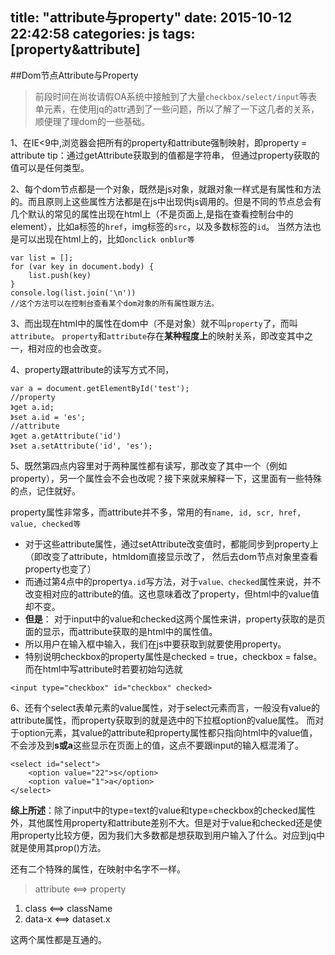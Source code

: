 title: "attribute与property"
date: 2015-10-12 22:42:58
categories: js
tags: [property&attribute]
---
##Dom节点Attribute与Property

> 前段时间在尚妆请假OA系统中接触到了大量`checkbox/select/input`等表单元素，在使用jq的attr遇到了一些问题，所以了解了一下这几者的关系，顺便理了理dom的一些基础。

1、在IE<9中,浏览器会把所有的property和attribute强制映射，即property = attribute
tip：通过getAttribute获取到的值都是字符串，
但通过property获取的值可以是任何类型。

2、每个dom节点都是一个对象，既然是js对象，就跟对象一样式是有属性和方法的。而且原则上这些属性方法都是在js中出现供js调用的。但是不同的节点总会有几个默认的常见的属性出现在html上（不是页面上,是指在查看控制台中的element），比如a标签的`href`，img标签的`src`，以及多数标签的`id`。
当然方法也是可以出现在html上的，比如`onclick onblur等`
```
var list = [];
for (var key in document.body) {
	list.push(key)
}
console.log(list.join('\n'))
//这个方法可以在控制台查看某个dom对象的所有属性跟方法。
```

3、而出现在html中的属性在dom中（不是对象）就不叫`property`了，而叫`attribute`。
`property`和`attribute`存在**某种程度上**的映射关系，即改变其中之一，相对应的也会改变。

4、property跟attribute的读写方式不同，
```
var a = document.getElementById('test');
//property
》get a.id;
》set a.id = 'es';
//attribute
》get a.getAttribute('id')
》set a.setAttribute('id', 'es');
```

5、既然第四点内容里对于两种属性都有读写，那改变了其中一个（例如property），另一个属性会不会也改呢？接下来就来解释一下，这里面有一些特殊的点，记住就好。

property属性非常多，而attribute并不多，常用的有`name, id, scr, href, value, checked等`
- 对于这些attribute属性，通过setAttribute改变值时，都能同步到property上（即改变了attribute，htmldom直接显示改了， 然后去dom节点对象里查看property也变了）
- 而通过第4点中的property`a.id`写方法，对于`value、checked`属性来说，并不改变相对应的attribute的值。这也意味着改了property，但html中的value值却不变。
- **但是**： 对于input中的value和checked这两个属性来讲，property获取的是页面的显示，而attribute获取的是html中的属性值。
- 所以用户在输入框中输入，我们在js中要获取到就要使用property。
- 特别说明checkbox的property属性是checked = true，checkbox = false。而在html中写attribute时若要初始勾选就

```
<input type="checkbox" id="checkbox" checked>
```
6、还有个select表单元素的value属性，对于select元素而言，一般没有value的attribute属性，而property获取到的就是选中的下拉框option的value属性。
而对于option元素，其value的attribute和property属性都只指向html中的value值，不会涉及到**s或a**这些显示在页面上的值，这点不要跟input的输入框混淆了。
```
<select id="select">
 	<option value="22">s</option>
	<option value="1">a</option>
</select>
```

**综上所述**：除了input中的type=text的value和type=checkbox的checked属性外，其他属性用property和attribute差别不大。但是对于value和checked还是使用property比较方便，因为我们大多数都是想获取到用户输入了什么。对应到jq中就是使用其prop()方法。


还有二个特殊的属性，在映射中名字不一样。
> attribute   <==> property

1. class  <==>  className
2. data-x  <==>  dataset.x

这两个属性都是互通的。